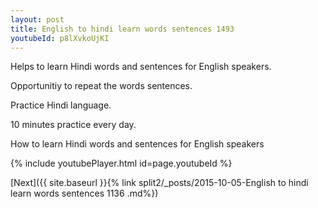 ```yaml
---
layout: post
title: English to hindi learn words sentences 1493 
youtubeId: p8lXvkoUjKI
---
```

 
 
Helps to learn Hindi words and sentences for English speakers.

Opportunitiy to repeat the words sentences. 

Practice Hindi language. 
 
10 minutes practice every day. 
 
How to learn Hindi words and sentences for English speakers 
 
{% include youtubePlayer.html id=page.youtubeId %}
 
 
[Next]({{ site.baseurl }}{% link  split2/_posts/2015-10-05-English to hindi learn words sentences 1136 .md%})
 
